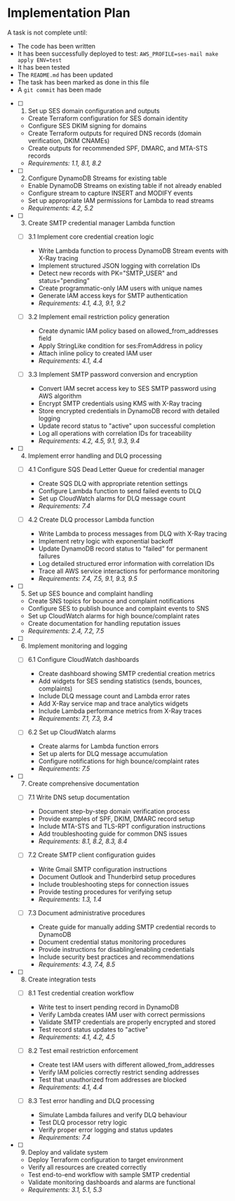 # Implementation Plan

A task is not complete until:

- The code has been written
- It has been successfully deployed to test: `AWS_PROFILE=ses-mail make apply ENV=test`
- It has been tested
- The `README.md` has been updated
- The task has been marked as done in this file
- A `git commit` has been made

- [ ] 1. Set up SES domain configuration and outputs
  - Create Terraform configuration for SES domain identity
  - Configure SES DKIM signing for domains
  - Create Terraform outputs for required DNS records (domain verification, DKIM CNAMEs)
  - Create outputs for recommended SPF, DMARC, and MTA-STS records
  - _Requirements: 1.1, 8.1, 8.2_

- [ ] 2. Configure DynamoDB Streams for existing table
  - Enable DynamoDB Streams on existing table if not already enabled
  - Configure stream to capture INSERT and MODIFY events
  - Set up appropriate IAM permissions for Lambda to read streams
  - _Requirements: 4.2, 5.2_

- [ ] 3. Create SMTP credential manager Lambda function
  - [ ] 3.1 Implement core credential creation logic
    - Write Lambda function to process DynamoDB Stream events with X-Ray tracing
    - Implement structured JSON logging with correlation IDs
    - Detect new records with PK="SMTP_USER" and status="pending"
    - Create programmatic-only IAM users with unique names
    - Generate IAM access keys for SMTP authentication
    - _Requirements: 4.1, 4.3, 9.1, 9.2_

  - [ ] 3.2 Implement email restriction policy generation
    - Create dynamic IAM policy based on allowed_from_addresses field
    - Apply StringLike condition for ses:FromAddress in policy
    - Attach inline policy to created IAM user
    - _Requirements: 4.1, 4.4_

  - [ ] 3.3 Implement SMTP password conversion and encryption
    - Convert IAM secret access key to SES SMTP password using AWS algorithm
    - Encrypt SMTP credentials using KMS with X-Ray tracing
    - Store encrypted credentials in DynamoDB record with detailed logging
    - Update record status to "active" upon successful completion
    - Log all operations with correlation IDs for traceability
    - _Requirements: 4.2, 4.5, 9.1, 9.3, 9.4_

- [ ] 4. Implement error handling and DLQ processing
  - [ ] 4.1 Configure SQS Dead Letter Queue for credential manager
    - Create SQS DLQ with appropriate retention settings
    - Configure Lambda function to send failed events to DLQ
    - Set up CloudWatch alarms for DLQ message count
    - _Requirements: 7.4_

  - [ ] 4.2 Create DLQ processor Lambda function
    - Write Lambda to process messages from DLQ with X-Ray tracing
    - Implement retry logic with exponential backoff
    - Update DynamoDB record status to "failed" for permanent failures
    - Log detailed structured error information with correlation IDs
    - Trace all AWS service interactions for performance monitoring
    - _Requirements: 7.4, 7.5, 9.1, 9.3, 9.5_

- [ ] 5. Set up SES bounce and complaint handling
  - Create SNS topics for bounce and complaint notifications
  - Configure SES to publish bounce and complaint events to SNS
  - Set up CloudWatch alarms for high bounce/complaint rates
  - Create documentation for handling reputation issues
  - _Requirements: 2.4, 7.2, 7.5_

- [ ] 6. Implement monitoring and logging
  - [ ] 6.1 Configure CloudWatch dashboards
    - Create dashboard showing SMTP credential creation metrics
    - Add widgets for SES sending statistics (sends, bounces, complaints)
    - Include DLQ message count and Lambda error rates
    - Add X-Ray service map and trace analytics widgets
    - Include Lambda performance metrics from X-Ray traces
    - _Requirements: 7.1, 7.3, 9.4_

  - [ ] 6.2 Set up CloudWatch alarms
    - Create alarms for Lambda function errors
    - Set up alerts for DLQ message accumulation
    - Configure notifications for high bounce/complaint rates
    - _Requirements: 7.5_

- [ ] 7. Create comprehensive documentation
  - [ ] 7.1 Write DNS setup documentation
    - Document step-by-step domain verification process
    - Provide examples of SPF, DKIM, DMARC record setup
    - Include MTA-STS and TLS-RPT configuration instructions
    - Add troubleshooting guide for common DNS issues
    - _Requirements: 8.1, 8.2, 8.3, 8.4_

  - [ ] 7.2 Create SMTP client configuration guides
    - Write Gmail SMTP configuration instructions
    - Document Outlook and Thunderbird setup procedures
    - Include troubleshooting steps for connection issues
    - Provide testing procedures for verifying setup
    - _Requirements: 1.3, 1.4_

  - [ ] 7.3 Document administrative procedures
    - Create guide for manually adding SMTP credential records to DynamoDB
    - Document credential status monitoring procedures
    - Provide instructions for disabling/enabling credentials
    - Include security best practices and recommendations
    - _Requirements: 4.3, 7.4, 8.5_

- [ ] 8. Create integration tests
  - [ ] 8.1 Test credential creation workflow
    - Write test to insert pending record in DynamoDB
    - Verify Lambda creates IAM user with correct permissions
    - Validate SMTP credentials are properly encrypted and stored
    - Test record status updates to "active"
    - _Requirements: 4.1, 4.2, 4.5_

  - [ ] 8.2 Test email restriction enforcement
    - Create test IAM users with different allowed_from_addresses
    - Verify IAM policies correctly restrict sending addresses
    - Test that unauthorized from addresses are blocked
    - _Requirements: 4.1, 4.4_

  - [ ] 8.3 Test error handling and DLQ processing
    - Simulate Lambda failures and verify DLQ behaviour
    - Test DLQ processor retry logic
    - Verify proper error logging and status updates
    - _Requirements: 7.4_

- [ ] 9. Deploy and validate system
  - Deploy Terraform configuration to target environment
  - Verify all resources are created correctly
  - Test end-to-end workflow with sample SMTP credential
  - Validate monitoring dashboards and alarms are functional
  - _Requirements: 3.1, 5.1, 5.3_
